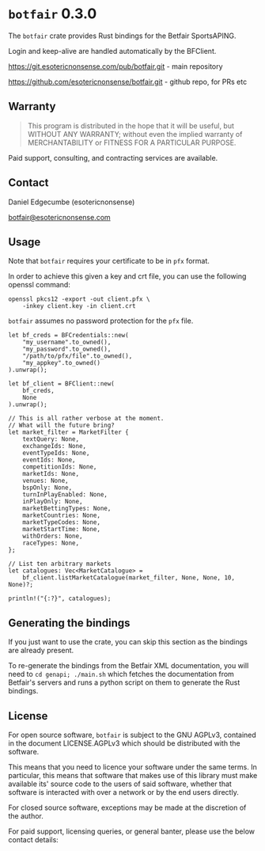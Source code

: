 # `botfair` 0.3.0

The `botfair` crate provides Rust bindings for the Betfair SportsAPING.

Login and keep-alive are handled automatically by the BFClient.

https://git.esotericnonsense.com/pub/botfair.git - main repository

https://github.com/esotericnonsense/botfair.git - github repo, for PRs etc

## Warranty

> This program is distributed in the hope that it will be useful,
>    but WITHOUT ANY WARRANTY; without even the implied warranty of
>    MERCHANTABILITY or FITNESS FOR A PARTICULAR PURPOSE.

Paid support, consulting, and contracting services are available.

## Contact

Daniel Edgecumbe (esotericnonsense)

[botfair@esotericnonsense.com](mailto:botfair@esotericnonsense.com)

## Usage
Note that `botfair` requires your certificate to be in `pfx` format.

In order to achieve this given a key and crt file, you can use the following
openssl command:

```
openssl pkcs12 -export -out client.pfx \
    -inkey client.key -in client.crt
```

`botfair` assumes no password protection for the `pfx` file.

```
let bf_creds = BFCredentials::new(
    "my_username".to_owned(),
    "my_password".to_owned(),
    "/path/to/pfx/file".to_owned(),
    "my_appkey".to_owned()
).unwrap();

let bf_client = BFClient::new(
    bf_creds,
    None
).unwrap();

// This is all rather verbose at the moment.
// What will the future bring?
let market_filter = MarketFilter {
    textQuery: None,
    exchangeIds: None,
    eventTypeIds: None,
    eventIds: None,
    competitionIds: None,
    marketIds: None,
    venues: None,
    bspOnly: None,
    turnInPlayEnabled: None,
    inPlayOnly: None,
    marketBettingTypes: None,
    marketCountries: None,
    marketTypeCodes: None,
    marketStartTime: None,
    withOrders: None,
    raceTypes: None,
};

// List ten arbitrary markets
let catalogues: Vec<MarketCatalogue> =
    bf_client.listMarketCatalogue(market_filter, None, None, 10, None)?;

println!("{:?}", catalogues);
```

## Generating the bindings

If you just want to use the crate, you can skip this section as the bindings
are already present.

To re-generate the bindings from the Betfair XML documentation, you will need
to `cd genapi; ./main.sh` which fetches the documentation from Betfair's
servers and runs a python script on them to generate the Rust bindings.

## License

For open source software, `botfair` is subject to the GNU AGPLv3, contained
in the document LICENSE.AGPLv3 which should be distributed with the software.

This means that you need to licence your software under the same terms. In
particular, this means that software that makes use of this library must
make available its' source code to the users of said software, whether that
software is interacted with over a network or by the end users directly.

For closed source software, exceptions may be made at the discretion of the
author.

For paid support, licensing queries, or general banter, please use the below
contact details:

